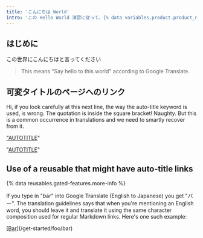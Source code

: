 ```yaml
---
title: 'こんにちは World'
intro: 'この Hello World 演習に従って、{% data variables.product.product_name %} の使用を開始します。'
---
```


## はじめに

この世界にこんにちはと言ってください

> This means "Say hello to this world" according to Google Translate.

## 可変タイトルのページへのリンク

Hi, if you look carefully at this next line, the way the auto-title keyword
is used, is wrong. The quotation is inside the square bracket! Naughty.
But this is a common occurrence in translations and we need to smartly
recover from it.

["AUTOTITLE](/get-started/start-your-journey/dynamic-title)"

"[AUTOTITLE](/get-started/foo/cross-version-linking)"

## Use of a reusable that might have auto-title links

{% data reusables.gated-features.more-info %}

If you type in "bar" into Google Translate (English to Japanese)
you get "バー". The translation guidelines says that when you're
mentioning an English word, you should leave it and translate it
using the same character composition used for regular Markdown
links. Here's one such example:

[[Bar](バー)](/get-started/foo/bar)
